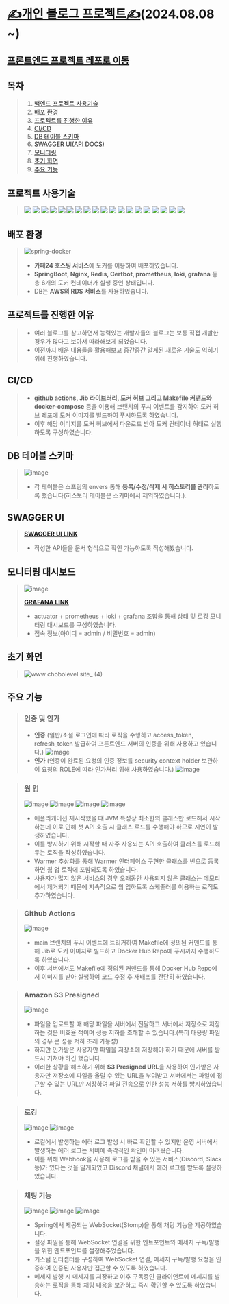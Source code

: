 # [✍개인 블로그 프로젝트✍](https://www.chobolevel.co.kr/)(2024.08.08 ~)

## [프론트엔드 프로젝트 레포로 이동](https://github.com/chobolevel/log-fe)

## 목차

> 1. [백엔드 프로젝트 사용기술](#백엔드-프로젝트-사용기술)
> 2. [배포 환경](#배포-환경)
> 3. [프로젝트를 진행한 이유](#프로젝트를-진행한-이유)
> 4. [CI/CD](#cicd)
> 5. [DB 테이블 스키마](#db-테이블-스키마)
> 6. [SWAGGER UI(API DOCS)](#swagger-ui)
> 7. [모니터링](#모니터링-대시보드)
> 8. [초기 화면](#초기-화면)
> 9. [주요 기능](#주요-기능)

## 프로젝트 사용기술

> <img src="https://img.shields.io/badge/kotlin-7F52FF?style=for-the-badge&logo=kotlin&logoColor=white">
> <img src="https://img.shields.io/badge/spring boot-6DB33F?style=for-the-badge&logo=springboot&logoColor=white">
> <img src="https://img.shields.io/badge/spring security-6DB33F?style=for-the-badge&logo=springsecurity&logoColor=white">
> <img src="https://img.shields.io/badge/spring boot jpa | query dsl-6DB33F?style=for-the-badge&logo=&logoColor=white">
> <img src="https://img.shields.io/badge/envers-6DB33F?style=for-the-badge&logo=&logoColor=white">
> <img src="https://img.shields.io/badge/mysql-4479A1?style=for-the-badge&logo=mysql&logoColor=white">
> <img src="https://img.shields.io/badge/flyway-CC0200?style=for-the-badge&logo=flyway&logoColor=white">
> <img src="https://img.shields.io/badge/amazon rds-527FFF?style=for-the-badge&logo=amazonrds&logoColor=white">
> <img src="https://img.shields.io/badge/redis-FF4438?style=for-the-badge&logo=redis&logoColor=white">
> <img src="https://img.shields.io/badge/nginx-009639?style=for-the-badge&logo=nginx&logoColor=white">
> <img src="https://img.shields.io/badge/prometheus-E6522C?style=for-the-badge&logo=prometheus&logoColor=white">
> <img src="https://img.shields.io/badge/grafana-F46800?style=for-the-badge&logo=grafana&logoColor=white">
> <img src="https://img.shields.io/badge/docker-2496ED?style=for-the-badge&logo=docker&logoColor=white">
> <img src="https://img.shields.io/badge/ubuntu-E95420?style=for-the-badge&logo=ubuntu&logoColor=white">
> <img src="https://img.shields.io/badge/amazon s3-569A31?style=for-the-badge&logo=amazons3&logoColor=white">
> <img src="https://img.shields.io/badge/github-181717?style=for-the-badge&logo=github&logoColor=white">
> <img src="https://img.shields.io/badge/github actions-181717?style=for-the-badge&logo=githubactions&logoColor=white">
> <img src="https://img.shields.io/badge/discord logging-5865F2?style=for-the-badge&logo=discord&logoColor=white">
> <img src="https://img.shields.io/badge/swagger-85EA2D?style=for-the-badge&logo=swagger&logoColor=white">

## 배포 환경

> ![spring-docker](https://github.com/user-attachments/assets/7b26f824-e916-4685-9d45-759455d7170f)
> 
> + **카페24 호스팅 서비스**에 도커를 이용하여 배포하였습니다.
> + **SpringBoot, Nginx, Redis, Certbot, prometheus, loki, grafana** 등 총 6개의 도커 컨테이너가 실행 중인 상태입니다.
> + DB는 **AWS의 RDS 서비스**를 사용하였습니다.

## 프로젝트를 진행한 이유

> + 여러 블로그를 참고하면서 능력있는 개발자들의 블로그는 보통 직접 개발한 경우가 많다고 보아서 따라해보게 되었습니다.
> + 이전까지 배운 내용들을 활용해보고 중간중간 알게된 새로운 기술도 익히기 위해 진행하였습니다.

## CI/CD

> + **github actions, Jib 라이브러리, 도커 허브 그리고 Makefile 커맨드와 docker-compose** 등을 이용해 브랜치의 푸시 이벤트를 감지하여 도커 허브 레포에 도커 이미지를 빌드하여 푸시하도록 하였습니다.
> + 이후 해당 이미지를 도커 허브에서 다운로드 받아 도커 컨테이너 혀태로 실행하도록 구성하였습니다.

## DB 테이블 스키마

> ![image](https://github.com/user-attachments/assets/e16d114f-0677-4c6f-b910-363deafb54d4)
>
> + 각 테이블은 스프링의 envers 통해 **등록/수정/삭제 시 히스토리를 관리**하도록 했습니다(히스토리 테이블은 스키마에서 제외하였습니다.).

## SWAGGER UI

> [**SWAGGER UI LINK**](https://api.chobolevel.co.kr/swagger-ui/index.html)
>
> + 작성한 API들을 문서 형식으로 확인 가능하도록 작성해봤습니다.

## 모니터링 대시보드

> ![image](https://github.com/user-attachments/assets/8479489a-26fc-4ad6-b492-d16f79d0f3c3)
>
> [**GRAFANA LINK**](http://210.114.22.52:3000/d/dLsDQIUnzb/chobolevel-log-monitors?orgId=1&from=now-5m&to=now&timezone=browser&var-app_name=&var-log_keyword=&refresh=5s)
> 
> + actuator + prometheus + loki + grafana 조합을 통해 상태 및 로깅 모니터링 대시보드를 구성하였습니다.
> + 접속 정보(아이디 = admin / 비밀번호 = admin)

## 초기 화면

> ![www chobolevel site_ (4)](https://github.com/user-attachments/assets/57851fd1-089b-49c8-b6cd-44bb6358e381)

## 주요 기능

> ### 인증 및 인가
> + **인증** (일반/소셜 로그인에 따라 로직을 수행하고 access_token, refresh_token 발급하여 프론트엔드 서버의 인증을 위해 사용하고 있습니다.)
    ![image](https://github.com/user-attachments/assets/c8d17c41-c819-482f-89e3-fb49f3b13917)
> + **인가** (인증이 완료된 요청의 인증 정보를 security context holder 보관하여 요청의 ROLE에 따라 인가처리 위해 사용하였습니다.)
    ![image](https://github.com/user-attachments/assets/424350a0-d578-46a1-bfa2-298e4be797f1)

> ### 웜 업
> ![image](https://github.com/user-attachments/assets/04429651-0bb2-4141-8d20-6a2af7e0ecf4)
> ![image](https://github.com/user-attachments/assets/bbb76c66-e717-4f25-a279-f20a2df039de)
> ![image](https://github.com/user-attachments/assets/60c85522-8b15-45c7-8078-813bde0765b5)
> ![image](https://github.com/user-attachments/assets/2ab98ec5-19fe-47da-85dc-5ada974fea8a)
> + 애플리케이션 재시작했을 떄 JVM 특성상 최소한의 클래스만 로드해서 시작하는데 이로 인해 첫 API 호출 시 클래스 로드를 수행해야 하므로 지연이 발생하였습니다.
> + 이를 방지하기 위해 시작할 때 자주 사용되는 API 호출하여 클래스를 로드해두는 로직을 작성하였습니다.
> + Warmer 추상화를 통해 Warmer 인터페이스 구현한 클래스를 빈으로 등록하면 웜 업 로직에 포함되도록 하였습니다.
> + 사용자가 많지 않은 서비스의 경우 오래동안 사용되지 않은 클래스는 메모리에서 제거되기 때문에 지속적으로 웜 업하도록 스케줄러를 이용하는 로직도 추가하였습니다.

> ### Github Actions
> ![image](https://github.com/user-attachments/assets/13fc15a2-2d8a-4163-8799-373a6b6e392c)
> + main 브랜치의 푸시 이벤트에 트리거하여 Makefile에 정의된 커맨드를 통해 Jib로 도커 이미지로 빌드하고 Docker Hub Repo에 푸시까지 수행하도록 하였습니다.
> + 이후 서버에서도 Makefile에 정의된 커맨드를 통해 Docker Hub Repo에서 이미지를 받아 실행하여 코드 수정 후 재배포를 간단히 하였습니다.

> ### Amazon S3 Presigned
> ![image](https://github.com/user-attachments/assets/a0282646-d5d9-4a7b-8593-42a0413c97e9)
> + 파일을 업로드할 때 해당 파일을 서버에서 전달하고 서버에서 저장소로 저장하는 것은 비효율 적이며 성능 저하를 초해할 수 있습니다.(특히 대용량 파일의 경우 큰 성능 저하 초래 가능성)
> + 하지만 인가받은 사용자만 파일을 저장소에 저장해야 하기 때문에 서버를 받드시 거쳐야 하긴 했습니다.
> + 이러한 상황을 해소하기 위해 **S3 Presigned URL**을 사용하여 인가받은 사용자만 저장소에 파일을 올릴 수 있는 URL을 부여받고 서버에서는 파일에 접근할 수 있는 URL만 저장하여 파일 전송으로
    인한 성능 저하를 방지하였습니다.

> ### 로깅
> ![image](https://github.com/user-attachments/assets/0c38a2b5-a9d1-48f8-98e4-af72b4655203)
> ![image](https://github.com/user-attachments/assets/4be56dfa-3aa9-4cc3-bed9-c3f2175afa0e)
> + 로컬에서 발생하는 에러 로그 발생 시 바로 확인할 수 있지만 운영 서버에서 발생하는 에러 로그는 서버에 즉각적인 확인이 어려웠습니다.
> + 이를 위해 Webhook을 사용해 로그를 받을 수 있는 서비스(Discord, Slack 등)가 있다는 것을 알게되었고 Discord 채널에서 에러 로그를 받도록 설정하였습니다.

> ### 채팅 기능
> ![image](https://github.com/user-attachments/assets/11514145-c1b9-4c19-83ad-8b8fdd16f1d3)
> ![image](https://github.com/user-attachments/assets/82c57f0e-5701-46bf-92f1-97a2a26da2b2)
> ![image](https://github.com/user-attachments/assets/2e2a27b9-7a3c-4a99-80aa-69d1a43d5843)
> + Spring에서 제공되는 WebSocket(Stomp)을 통해 채팅 기능을 제공하였습니다.
> + 설정 파일을 통해 WebSocket 연결을 위한 엔트포인트와 메세지 구독/발행을 위한 엔드포인트를 설정해주었습니다.
> + 커스텀 인터셉터를 구성하여 WebSocket 연결, 메세지 구독/발행 요청을 인증하여 인증된 사용자만 접근할 수 있도록 하였습니다.
> + 메세지 발행 시 메세지를 저장하고 이후 구독중인 클라이언트에 메세지를 발송하는 로직을 통해 채팅 내용을 보관하고 즉시 확인할 수 있도록 하였습니다.
